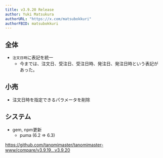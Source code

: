 ```yaml
---
title: v3.9.20 Release
author: Yuki Matsukura
authorURL: "https://x.com/matsubokkuri"
authorFBID: matsubokkuri
---
```


## 全体

- `注文日時`に表記を統一
  - 今までは、注文日、受注日、受注日時、発注日、発注日時という表記があった。

## 小売

- 注文日時を指定できるパラメータを削除

## システム

- gem, npm更新
  - puma (6.2 => 6.3)



https://github.com/tanomimaster/tanomimaster-www/compare/v3.9.19...v3.9.20

